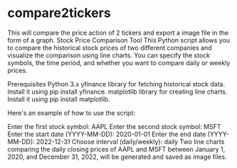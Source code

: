 # compare2tickers
This will compare the price action of 2 tickers and export a image file in the form of a graph.
Stock Price Comparison Tool
This Python script allows you to compare the historical stock prices of two different companies and visualize the comparison using line charts. You can specify the stock symbols, the time period, and whether you want to compare daily or weekly prices.

Prerequisites
Python 3.x
yfinance library for fetching historical stock data. Install it using pip install yfinance.
matplotlib library for creating line charts. Install it using pip install matplotlib.

Here's an example of how to use the script:

Enter the first stock symbol: AAPL
Enter the second stock symbol: MSFT
Enter the start date (YYYY-MM-DD): 2020-01-01
Enter the end date (YYYY-MM-DD): 2022-12-31
Choose interval (daily/weekly): daily
Two line charts comparing the daily closing prices of AAPL and MSFT between January 1, 2020, and December 31, 2022, will be generated and saved as image files.
